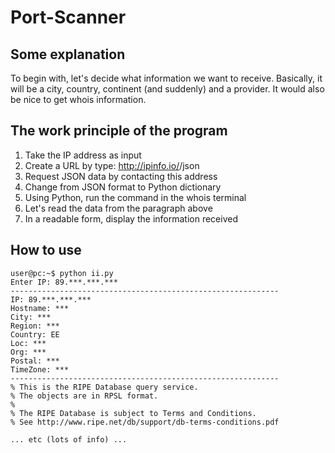 # Port-Scanner

## Some explanation
To begin with, let's decide what information we want to receive. Basically, it will be a city, country, continent (and suddenly) and a provider. It would also be nice to get whois information.   

## The work principle of the program
1. Take the IP address as input  
2. Create a URL by type: http://ipinfo.io/<IP>/json  
3. Request JSON data by contacting this address  
4. Change from JSON format to Python dictionary  
5. Using Python, run the command in the whois terminal <IP>  
6. Let's read the data from the paragraph above  
7. In a readable form, display the information received   
  
## How to use
```console
user@pc:~$ python ii.py
Enter IP: 89.***.***.***
------------------------------------------------------------
IP: 89.***.***.***
Hostname: ***
City: ***
Region: ***
Country: EE
Loc: ***
Org: ***
Postal: ***
TimeZone: ***
------------------------------------------------------------
% This is the RIPE Database query service.
% The objects are in RPSL format.
%
% The RIPE Database is subject to Terms and Conditions.
% See http://www.ripe.net/db/support/db-terms-conditions.pdf

... etc (lots of info) ...
 
```
